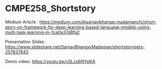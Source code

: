 # CMPE258_Shortstory

Medium Article : https://medium.com/@sanjaybhargav.madamanchi/short-story-on-framework-for-deep-learning-based-language-models-using-multi-task-learning-in-1ca0a37d8fa2

Presentation Slides : https://www.slideshare.net/SanjayBhargavMadaman/shortstorypptx-257837843

Demo video: https://youtu.be/vSLzs6NYpKA
